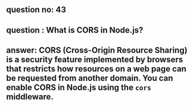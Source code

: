 
      
## question no: 43

## question : What is CORS in Node.js?

## answer: CORS (Cross-Origin Resource Sharing) is a security feature implemented by browsers that restricts how resources on a web page can be requested from another domain. You can enable CORS in Node.js using the `cors` middleware.
      